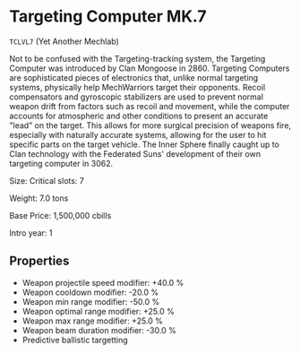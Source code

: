 # Targeting Computer MK.7

`TCLVL7` (Yet Another Mechlab)

Not to be confused with the Targeting-tracking system, the Targeting Computer was introduced by Clan Mongoose in 2860. Targeting Computers are sophisticated pieces of electronics that, unlike normal targeting systems, physically help MechWarriors target their opponents. Recoil compensators and gyroscopic stabilizers are used to prevent normal weapon drift from factors such as recoil and movement, while the computer accounts for atmospheric and other conditions to present an accurate "lead" on the target. This allows for more surgical precision of weapons fire, especially with naturally accurate systems, allowing for the user to hit specific parts on the target vehicle. The Inner Sphere finally caught up to Clan technology with the Federated Suns' development of their own targeting computer in 3062.

Size: Critical slots: 7

Weight: 7.0 tons

Base Price: 1,500,000 cbills

Intro year: 1

## Properties
* Weapon projectile speed modifier: +40.0 %
* Weapon cooldown modifier: -20.0 %
* Weapon min range modifier: -50.0 %
* Weapon optimal range modifier: +25.0 %
* Weapon max range modifier: +25.0 %
* Weapon beam duration modifier: -30.0 %
* Predictive ballistic targetting
